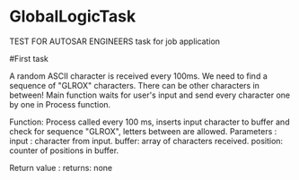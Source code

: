 # GlobalLogicTask
TEST FOR AUTOSAR ENGINEERS task for job application


#First task

A random ASCII character is received every 100ms. We need to find a sequence of "GLROX" characters. There can be other characters in between! Main function waits for user's input and send every character one by one in Process function.

Function:  Process
  called every 100 ms, inserts input character to buffer and check for sequence "GLROX", letters between are allowed.
Parameters :
  input : character from input.
  buffer: array of characters received.
  position: counter of positions in buffer.
  
Return value :
  returns: none
